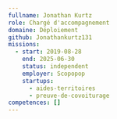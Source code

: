 ```yaml
---
fullname: Jonathan Kurtz
role: Chargé d'accompagnement
domaine: Déploiement
github: Jonathankurtz131
missions:
  - start: 2019-08-28
    end: 2025-06-30
    status: independent
    employer: Scopopop
    startups:
      - aides-territoires
      - preuve-de-covoiturage
competences: []
---
```

